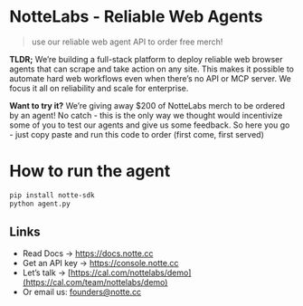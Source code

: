 # NotteLabs - Reliable Web Agents

> use our reliable web agent API to order free merch!

**TLDR;** We’re building a full-stack platform to deploy reliable web browser agents that can scrape and take action on any site. This makes it possible to automate hard web workflows even when there’s no API or MCP server. We focus it all on reliability and scale for enterprise.

**Want to try it?** We’re giving away $200 of NotteLabs merch to be ordered by an agent! No catch - this is the only way we thought would incentivize some of you to test our agents and give us some feedback. So here you go - just copy paste and run this code to order (first come, first served)

# How to run the agent

```bash
pip install notte-sdk
python agent.py
```

## Links
- Read Docs → https://docs.notte.cc 
- Get an API key → https://console.notte.cc 
- Let’s talk → [https://cal.com/nottelabs/demo](https://cal.com/team/nottelabs/demo)
- Or email us: [founders@notte.cc](mailto:founders@notte.cc)